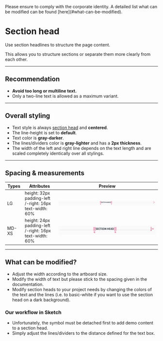 <AlertInfo alertHeadline="Modifiable">
Please ensure to comply with the corporate identity. A detailed list what can be modified can be found [here](#what-can-be-modified).
</AlertInfo>

# Section head

Use section headlines to structure the page content.

This allows you to structure sections or separate them more clearly from each other.

---

## Recommendation

- **Avoid too long or multiline text.**
- Only a two-line text is allowed as a maximum variant.

---

## Overall styling

- Text style is always [section head](../../General/Typography/Typography.md#section-head) and **centered**.
- The line-height is set to **default**.
- Text color is **gray-darker**.
- The lines/dividers color is **gray-lighter** and has a **2px thickness**.
- The width of the left and right line depends on the text length and are scaled completely identically over all stylings.

---

## Spacing & measurements

| Types | Attributes | Preview |
|---|---|---|
| LG | height: 32px <br> padding-left /-right: 16px <br> text-width: 60% |![Section head: LG](assets/variants/LG/sectionhead@1x.png) |
| MD-XS | height: 24px <br> padding-left /-right: 16px <br> text-width: 60% | ![Section head: MD-XS](assets/variants/MD-XS/sectionhead@1x.png) |

---

## What can be modified?

- Adjust the width according to the artboard size.
- Modify the width of text but please stick to the spacing given in the documentation.
- Modify section heads to your project needs by changing the colors of the text and the lines (i.e. to basic-white if you want to use the section head on a dark background).

### Our workflow in Sketch

- Unfortunately, the symbol must be detached first to add demo content to a section head.
- Simply adjust the lines/dividers to the distance defined for the text box.
